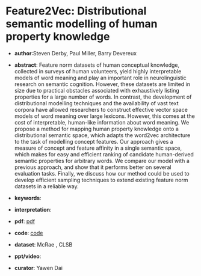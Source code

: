 # Feature2Vec: Distributional semantic modelling of human property knowledge

- **author**:Steven Derby, Paul Miller, Barry Devereux

- **abstract**: Feature norm datasets of human conceptual knowledge, collected in surveys of human volunteers, yield highly interpretable models of word meaning and play an important role in neurolinguistic research on semantic cognition. However, these datasets are limited in size due to practical obstacles associated with exhaustively listing properties for a large number of words. In contrast, the development of distributional modelling techniques and the availability of vast text corpora have allowed researchers to construct effective vector space models of word meaning over large lexicons. However, this comes at the cost of interpretable, human-like information about word meaning. We propose a method for mapping human property knowledge onto a distributional semantic space, which adapts the word2vec architecture to the task of modelling concept features. Our approach gives a measure of concept and feature affinity in a single semantic space, which makes for easy and efficient ranking of candidate human-derived semantic properties for arbitrary words. We compare our model with a previous approach, and show that it performs better on several evaluation tasks. Finally, we discuss how our method could be used to develop efficient sampling techniques to extend existing feature norm datasets in a reliable way.  

- **keywords**:

- **interpretation**:

- **pdf**: [pdf](https://arxiv.org/pdf/1908.11439)

- **code**: [code](https://github.com/stevend94/Feature2Vec)

- **dataset**: McRae , CLSB

- **ppt/video**:

- **curator**: Yawen Dai
